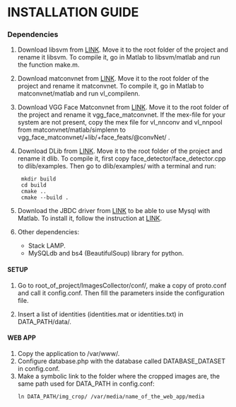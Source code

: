 
INSTALLATION GUIDE
=============

### Dependencies

1. Download libsvm from [LINK](https://www.csie.ntu.edu.tw/~cjlin/libsvm/#download). 
   Move it to the root folder of the project and rename it libsvm.
   To compile it, go in Matlab to libsvm/matlab and run the function make.m.

2. Download matconvnet from [LINK](http://www.vlfeat.org/matconvnet/).
   Move it to the root folder of the project and rename it matconvnet.
   To compile it, go in Matlab to matconvnet/matlab and run vl_compilenn.
   
3. Download VGG Face Matconvnet from [LINK](http://www.robots.ox.ac.uk/~vgg/software/vgg_face/).
   Move it to the root folder of the project and rename it vgg_face_matconvnet.
   If the mex-file for your system are not present, copy the mex file for vl_nnconv and vl_nnpool from matconvnet/matlab/simplenn to vgg_face_matconvnet/+lib/+face_feats/@convNet/ .
   
4. Download DLib from [LINK](http://dlib.net/).
   Move it to the root folder of the project and rename it dlib.
   To compile it, first copy face_detector/face_detector.cpp to dlib/examples. Then go to dlib/examples/ with a terminal and run:
   ```
    mkdir build
    cd build
    cmake ..
    cmake --build .
    ```
    
5. Download the JBDC driver from [LINK](http://dev.mysql.com/downloads/connector/j/) to be able to use Mysql with Matlab.
   To install it, follow the instruction at [LINK](http://it.mathworks.com/products/database/driver-installation.html).
   
6. Other dependencies:
   - Stack LAMP.
   - MySQLdb and bs4 (BeautifulSoup) library for python.
   
   
#### SETUP

1. Go to root_of_project/ImagesCollector/conf/, make a copy of proto.conf and call it config.conf.
Then fill the parameters inside the configuration file.

2. Insert a list of identities (identities.mat or identities.txt) in DATA_PATH/data/.


#### WEB APP

1. Copy the application to /var/www/.
2. Configure database.php with the database called DATABASE_DATASET in config.conf.
3. Make a symbolic link to the folder where the cropped images are, the same path used for DATA_PATH in config.conf:
    ```
    ln DATA_PATH/img_crop/ /var/media/name_of_the_web_app/media
    ```
